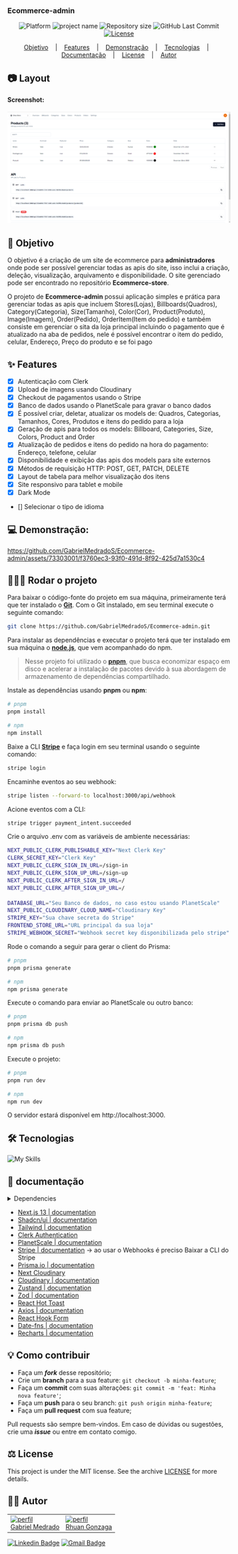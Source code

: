 ### Ecommerce-admin

<p align='center'>
<b height="50%" width="50%"></b>
</p>

<p align="center">
    <img alt="Platform" src="https://img.shields.io/static/v1?label=Platform&message=PC&color=030712&labelColor=262626">
    <img alt="project name" src="https://img.shields.io/badge/Ecommerce-admin-030712?&labelColor=262626"></img>    
    <img alt="Repository size" src="https://img.shields.io/github/repo-size/GabrielMedradoS/Ecommerce-admin?color=030712&labelColor=262626">
    <img alt="GitHub Last Commit" src="https://img.shields.io/github/last-commit/gabrielmedrados/ecommerce-admin?&color=030712&labelColor=262626">    
    <a href="">
        <img alt="License" src="https://img.shields.io/static/v1?label=License&message=MIT&color=030712&labelColor=262626">
    </a>
</p>

<p align="center">
    <a href="#-objetivo">Objetivo</a> &nbsp;&nbsp;&nbsp;|&nbsp;&nbsp;&nbsp;
    <a href="#-features">Features</a> &nbsp;&nbsp;&nbsp;|&nbsp;&nbsp;&nbsp;
    <a href="#-demonstração">Demonstração</a> &nbsp;&nbsp;&nbsp;|&nbsp;&nbsp;&nbsp;
    <a href="#-tecnologias">Tecnologias</a> &nbsp;&nbsp;&nbsp;|&nbsp;&nbsp;&nbsp;
    <a href="#-documentação">Documentação</a> &nbsp;&nbsp;&nbsp;|&nbsp;&nbsp;&nbsp;
    <a href="LICENSE">License</a> &nbsp;&nbsp;&nbsp;|&nbsp;&nbsp;&nbsp;
    <a href="#-autor">Autor</a> 
</p>

## 📷 Layout

#### Screenshot:

<div align='center'>
<img src=".github/Product image admin.png">
</div>

## 🎯 Objetivo

O objetivo é a criação de um site de ecommerce para **administradores** onde pode ser possível gerenciar todas as apis do site, isso inclui a criação, deleção, visualização, arquivamento e disponibilidade. O site gerenciado pode ser encontrado no repositório
**Ecommerce-store**.

O projeto de **Ecommerce-admin** possui aplicação simples e prática para gerenciar todas as apis que incluem Stores(Lojas), Billboards(Quadros), Category(Categoria), Size(Tamanho), Color(Cor), Product(Produto), Image(Imagem), Order(Pedido), OrderItem(Item do pedido) e também consiste em gerenciar o sita da loja principal incluindo o pagamento que é atualizado na aba de pedidos, nele é possível encontrar o item do pedido, celular, Endereço, Preço do produto e se foi pago

## ✨ Features

- [x] Autenticação com Clerk
- [x] Upload de imagens usando Cloudinary
- [x] Checkout de pagamentos usando o Stripe
- [x] Banco de dados usando o PlanetScale para gravar o banco dados
- [x] É possível criar, deletar, atualizar os models de: Quadros, Categorias, Tamanhos, Cores, Produtos e itens do pedido para a loja
- [x] Geração de apis para todos os models: Billboard, Categories, Size, Colors, Product and Order
- [x] Atualização de pedidos e itens do pedido na hora do pagamento: Endereço, telefone, celular
- [x] Disponibilidade e exibição das apis dos models para site externos
- [x] Métodos de requisição HTTP: POST, GET, PATCH, DELETE
- [x] Layout de tabela para melhor visualização dos itens
- [x] Site responsivo para tablet e mobile
- [x] Dark Mode
- [] Selecionar o tipo de idioma

## 💻 Demonstração:

https://github.com/GabrielMedradoS/Ecommerce-admin/assets/73303001/f3760ec3-93f0-491d-8f92-425d7a1530c4

## 🚴🏻‍♂️ Rodar o projeto

Para baixar o código-fonte do projeto em sua máquina, primeiramente terá que ter instalado o [**Git**](https://git-scm.com/).
Com o Git instalado, em seu terminal execute o seguinte comando:

```bash
git clone https://github.com/GabrielMedradoS/Ecommerce-admin.git
```

Para instalar as dependências e executar o projeto terá que ter instalado em sua máquina o [**node.js**](https://nodejs.org/en/), que vem acompanhado do npm.

> Nesse projeto foi utilizado o [**pnpm**](https://pnpm.io/), que busca economizar espaço em disco e acelerar a instalação de pacotes devido à sua abordagem de armazenamento de dependências compartilhado.

Instale as dependências usando **pnpm** ou **npm**:

```bash
# pnpm
pnpm install
```

```bash
# npm
npm install
```

Baixe a CLI [**Stripe**](https://stripe.com/docs/stripe-cli) e faça login em seu terminal usando o seguinte comando:

```bash
stripe login
```

Encaminhe eventos ao seu webhook:

```bash
stripe listen --forward-to localhost:3000/api/webhook
```

Acione eventos com a CLI:

```bash
stripe trigger payment_intent.succeeded
```

Crie o arquivo .env com as variáveis de ambiente necessárias:

```bash
NEXT_PUBLIC_CLERK_PUBLISHABLE_KEY="Next Clerk Key"
CLERK_SECRET_KEY="Clerk Key"
NEXT_PUBLIC_CLERK_SIGN_IN_URL=/sign-in
NEXT_PUBLIC_CLERK_SIGN_UP_URL=/sign-up
NEXT_PUBLIC_CLERK_AFTER_SIGN_IN_URL=/
NEXT_PUBLIC_CLERK_AFTER_SIGN_UP_URL=/

DATABASE_URL="Seu Banco de dados, no caso estou usando PlanetScale"
NEXT_PUBLIC_CLOUDINARY_CLOUD_NAME="Cloudinary Key"
STRIPE_KEY="Sua chave secreta do Stripe"
FRONTEND_STORE_URL="URL principal da sua loja"
STRIPE_WEBHOOK_SECRET="Webhook secret key disponibilizada pelo stripe"
```

Rode o comando a seguir para gerar o client do Prisma:

```bash
# pnpm
pnpm prisma generate
```

```bash
# npm
npm prisma generate
```

Execute o comando para enviar ao PlanetScale ou outro banco:

```bash
# pnpm
pnpm prisma db push
```

```bash
# npm
npm prisma db push
```

Execute o projeto:

```bash
# pnpm
pnpm run dev
```

```bash
# npm
npm run dev
```

O servidor estará disponível em http://localhost:3000.

## 🛠 Tecnologias

![My Skills](https://skillicons.dev/icons?i=ts,react,nodejs,tailwind)

## 📜 documentação

<details>
    <summary>Dependencies</summary>

```json
{
  "name": "e-commerce",
  "version": "0.1.0",
  "private": true,
  "scripts": {
    "dev": "next dev",
    "build": "next build",
    "start": "next start",
    "lint": "next lint"
  },
  "dependencies": {
    "@clerk/nextjs": "^4.27.2",
    "@hookform/resolvers": "^3.3.2",
    "@prisma/client": "^5.6.0",
    "@radix-ui/react-checkbox": "^1.0.4",
    "@radix-ui/react-dialog": "^1.0.5",
    "@radix-ui/react-dropdown-menu": "^2.0.6",
    "@radix-ui/react-label": "^2.0.2",
    "@radix-ui/react-popover": "^1.0.7",
    "@radix-ui/react-select": "^2.0.0",
    "@radix-ui/react-separator": "^1.0.3",
    "@radix-ui/react-slot": "^1.0.2",
    "@tanstack/react-table": "^8.11.0",
    "axios": "^1.6.2",
    "class-variance-authority": "^0.7.0",
    "clsx": "^2.0.0",
    "cmdk": "^0.2.0",
    "date-fns": "^3.0.0",
    "lucide-react": "^0.294.0",
    "next": "14.0.3",
    "next-cloudinary": "^5.11.0",
    "next-themes": "^0.2.1",
    "react": "^18",
    "react-dom": "^18",
    "react-hook-form": "^7.48.2",
    "react-hot-toast": "^2.4.1",
    "recharts": "^2.10.3",
    "stripe": "^14.10.0",
    "tailwind-merge": "^2.0.0",
    "tailwindcss-animate": "^1.0.7",
    "zod": "^3.22.4",
    "zustand": "^4.4.7"
  },
  "devDependencies": {
    "@types/node": "^20",
    "@types/react": "^18",
    "@types/react-dom": "^18",
    "autoprefixer": "^10.0.1",
    "eslint": "^8",
    "eslint-config-next": "14.0.3",
    "postcss": "^8",
    "prisma": "^5.6.0",
    "tailwindcss": "^3.3.0",
    "typescript": "^5"
  }
}
```

</details>

- [Next.js 13 | documentation](https://nextjs.org/docs)
- [Shadcn/ui | documentation](https://ui.shadcn.com/docs/installation/vite)
- [Tailwind | documentation](https://tailwindcss.com/docs/installation/using-postcss)
- [Clerk Authentication](https://clerk.com/)
- [PlanetScale | documentation](https://planetscale.com/)
- [Stripe | documentation](https://stripe.com/docs/payments/checkout) -> ao usar o Webhooks é preciso Baixar a CLI do Stripe
- [Prisma.io | documentation](https://www.prisma.io/docs/getting-started/quickstart)
- [Next Cloudinary](https://next.cloudinary.dev/installation)
- [Cloudinary | documentation](https://cloudinary.com/)
- [Zustand | documentation](https://docs.pmnd.rs/zustand/getting-started/introduction)
- [Zod | documentation](https://zod.dev/)
- [React Hot Toast](https://react-hot-toast.com/)
- [Axios | documentation](https://axios-http.com/ptbr/docs/intro)
- [React Hook Form](https://www.react-hook-form.com/get-started)
- [Date-fns | documentation](https://www.npmjs.com/package/date-fns)
- [Recharts | documentation](https://www.npmjs.com/package/recharts)

## 💡 Como contribuir

- Faça um **_fork_** desse repositório;
- Crie um **branch** para a sua feature: `git checkout -b minha-feature`;
- Faça um **commit** com suas alterações: `git commit -m 'feat: Minha nova feature'`;
- Faça um **push** para o seu branch: `git push origin minha-feature`;
- Faça um **pull request** com sua feature;

Pull requests são sempre bem-vindos. Em caso de dúvidas ou sugestões, crie uma _**issue**_ ou entre em contato comigo.

## ⚖️ License

This project is under the MIT license. See the archive [LICENSE](https://github.com/GabrielMedradoS/Ecommerce-admin/blob/master/LICENSE) for more details.

## ✍🏾 Autor

<table>
  <tr>
    <td>
      <a href="https://github.com/gabrielmedrados/">
        <img src="https://user-images.githubusercontent.com/73303001/126536001-655e3cbd-facd-4de1-992f-b8d9d3656ace.jpg" width="100" alt="perfil"/><br>
        Gabriel Medrado
      </a>
    </td>
    <td>
      <a href="https://github.com/Rhuan-Gonzaga">
        <img src="https://avatars.githubusercontent.com/u/62728188?v=4" width="100" alt="perfil"/><br>
        Rhuan Gonzaga
      </a>
    </td>
  </tr>
</table>



[![Linkedin Badge](https://img.shields.io/badge/-GabrielMedrado-blue?style=flat-square&logo=Linkedin&logoColor=white)](https://www.linkedin.com/in/gabriel-medrado-de-souza-9a30b3206/)
[![Gmail Badge](https://img.shields.io/badge/-gabriel.medradoo@hotmail.com-1769ff?style=flat-square&logo=Gmail&logoColor=white)](mailto:gabriel.medradoo@hotmail.com)

